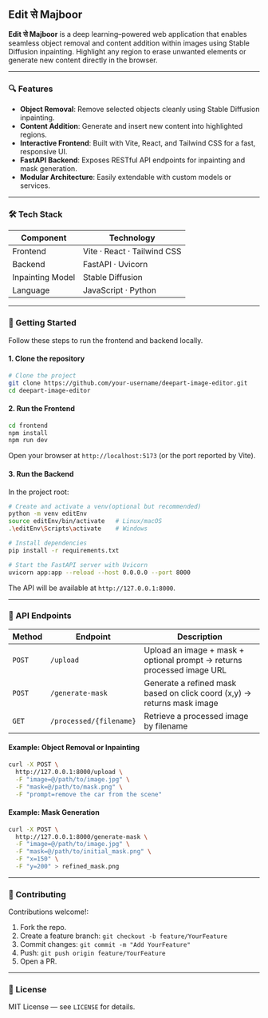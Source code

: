 ## Edit से Majboor

**Edit से Majboor** is a deep learning–powered web application that enables seamless object removal and content addition within images using Stable Diffusion inpainting. Highlight any region to erase unwanted elements or generate new content directly in the browser.

---

### 🔍 Features

- **Object Removal**: Remove selected objects cleanly using Stable Diffusion inpainting.
- **Content Addition**: Generate and insert new content into highlighted regions.
- **Interactive Frontend**: Built with Vite, React, and Tailwind CSS for a fast, responsive UI.
- **FastAPI Backend**: Exposes RESTful API endpoints for inpainting and mask generation.
- **Modular Architecture**: Easily extendable with custom models or services.

---

### 🛠️ Tech Stack

| Component        | Technology                  |
| ---------------- | --------------------------- |
| Frontend         | Vite · React · Tailwind CSS |
| Backend          | FastAPI · Uvicorn           |
| Inpainting Model | Stable Diffusion            |
| Language         | JavaScript · Python         |

---

### 🚀 Getting Started

Follow these steps to run the frontend and backend locally.

#### 1. Clone the repository

```bash
# Clone the project
git clone https://github.com/your-username/deepart-image-editor.git
cd deepart-image-editor
```

#### 2. Run the Frontend

```bash
cd frontend
npm install
npm run dev
```

Open your browser at `http://localhost:5173` (or the port reported by Vite).

#### 3. Run the Backend

In the project root:

```bash
# Create and activate a venv(optional but recommended)
python -m venv editEnv
source editEnv/bin/activate   # Linux/macOS
.\editEnv\Scripts\activate    # Windows

# Install dependencies
pip install -r requirements.txt

# Start the FastAPI server with Uvicorn
uvicorn app:app --reload --host 0.0.0.0 --port 8000
```

The API will be available at `http://127.0.0.1:8000`.

---

### 📡 API Endpoints

| Method | Endpoint                | Description                                                             |
| ------ | ----------------------- | ----------------------------------------------------------------------- |
| `POST` | `/upload`               | Upload an image + mask + optional prompt → returns processed image URL  |
| `POST` | `/generate-mask`        | Generate a refined mask based on click coord (x,y) → returns mask image |
| `GET`  | `/processed/{filename}` | Retrieve a processed image by filename                                  |

#### Example: Object Removal or Inpainting

```bash
curl -X POST \
  http://127.0.0.1:8000/upload \
  -F "image=@/path/to/image.jpg" \
  -F "mask=@/path/to/mask.png" \
  -F "prompt=remove the car from the scene"
```

#### Example: Mask Generation

```bash
curl -X POST \
  http://127.0.0.1:8000/generate-mask \
  -F "image=@/path/to/image.jpg" \
  -F "mask=@/path/to/initial_mask.png" \
  -F "x=150" \
  -F "y=200" > refined_mask.png
```

---

### 🤝 Contributing

Contributions welcome!:

1. Fork the repo.
2. Create a feature branch: `git checkout -b feature/YourFeature`
3. Commit changes: `git commit -m "Add YourFeature"`
4. Push: `git push origin feature/YourFeature`
5. Open a PR.

---

### 📄 License

MIT License — see `LICENSE` for details.
